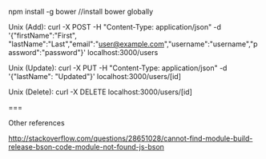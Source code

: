 npm install -g bower //install bower globally

Unix (Add):
curl -X POST -H "Content-Type: application/json" -d '{"firstName":"First", "lastName":"Last","email":"user@example.com","username":"username","password":"password"}' localhost:3000/users

Unix (Update):
curl -X PUT -H "Content-Type: application/json" -d '{"lastName": "Updated"}' localhost:3000/users/[id]

Unix (Delete):
curl -X DELETE localhost:3000/users/[id]

===

Other references

http://stackoverflow.com/questions/28651028/cannot-find-module-build-release-bson-code-module-not-found-js-bson